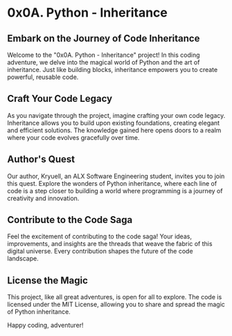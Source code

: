 # 0x0A. Python - Inheritance

## Embark on the Journey of Code Inheritance

Welcome to the "0x0A. Python - Inheritance" project! In this coding adventure, we delve into the magical world of Python and the art of inheritance. Just like building blocks, inheritance empowers you to create powerful, reusable code.

## Craft Your Code Legacy

As you navigate through the project, imagine crafting your own code legacy. Inheritance allows you to build upon existing foundations, creating elegant and efficient solutions. The knowledge gained here opens doors to a realm where your code evolves gracefully over time.

## Author's Quest

Our author, Kryuell, an ALX Software Engineering student, invites you to join this quest. Explore the wonders of Python inheritance, where each line of code is a step closer to building a world where programming is a journey of creativity and innovation.

## Contribute to the Code Saga

Feel the excitement of contributing to the code saga! Your ideas, improvements, and insights are the threads that weave the fabric of this digital universe. Every contribution shapes the future of the code landscape.

## License the Magic

This project, like all great adventures, is open for all to explore. The code is licensed under the MIT License, allowing you to share and spread the magic of Python inheritance.

Happy coding, adventurer!

